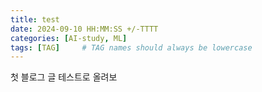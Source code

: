 ```yaml
---
title: test
date: 2024-09-10 HH:MM:SS +/-TTTT
categories: [AI-study, ML]
tags: [TAG]     # TAG names should always be lowercase
---
```


첫 블로그 글 테스트로 올려보
